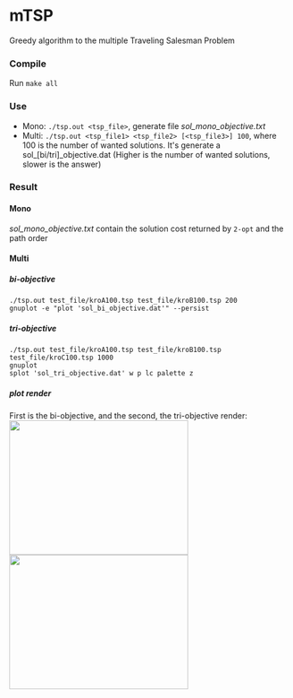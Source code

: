 # mTSP
Greedy algorithm to the multiple Traveling Salesman Problem
### Compile
Run ```make all```
### Use
- Mono: ```./tsp.out <tsp_file>```, generate file _sol_mono_objective.txt_
- Multi: ```./tsp.out <tsp_file1> <tsp_file2> [<tsp_file3>] 100```, where 100 is the number of wanted solutions. It's generate a sol_[bi/tri]_objective.dat (Higher is the number of wanted solutions, slower is the answer)
### Result
#### Mono
_sol_mono_objective.txt_ contain the solution cost returned by ```2-opt``` and the path order
#### Multi
##### bi-objective
```
./tsp.out test_file/kroA100.tsp test_file/kroB100.tsp 200
gnuplot -e "plot 'sol_bi_objective.dat'" --persist
```
##### tri-objective
```
./tsp.out test_file/kroA100.tsp test_file/kroB100.tsp test_file/kroC100.tsp 1000
gnuplot
splot 'sol_tri_objective.dat' w p lc palette z
```
##### plot render
First is the bi-objective, and the second, the tri-objective render:  
<img src="https://github.com/thibDev/mTSP/blob/master/sol_bi_objective.png" width="320" height="240"/>
<img src="https://github.com/thibDev/mTSP/blob/master/sol_tri_objective.png" width="320" height="240"/>
